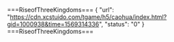 ===RiseofThreeKingdoms===
{
    "url": "https://cdn.xcstuido.com/tgame/h5/caohua/index.html?gid=1000938&time=1569314336",
    "status": "0"
}
===RiseofThreeKingdoms===
